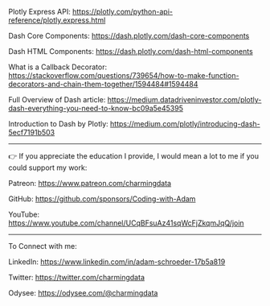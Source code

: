 Plotly Express API: https://plotly.com/python-api-reference/plotly.express.html

Dash Core Components: https://dash.plotly.com/dash-core-components

Dash HTML Components: https://dash.plotly.com/dash-html-components

What is a Callback Decorator: https://stackoverflow.com/questions/739654/how-to-make-function-decorators-and-chain-them-together/1594484#1594484

Full Overview of Dash article: https://medium.datadriveninvestor.com/plotly-dash-everything-you-need-to-know-bc09a5e45395

Introduction to Dash by Plotly: https://medium.com/plotly/introducing-dash-5ecf7191b503

******************************************************************************
👉 If you appreciate the education I provide, I would mean a lot to me if you could support my work: 

Patreon: https://www.patreon.com/charmingdata

GitHub: https://github.com/sponsors/Coding-with-Adam

YouTube: https://www.youtube.com/channel/UCqBFsuAz41sqWcFjZkqmJqQ/join
******************************************************************************

To Connect with me:

LinkedIn: https://www.linkedin.com/in/adam-schroeder-17b5a819

Twitter: https://twitter.com/charmingdata

Odysee: https://odysee.com/@charmingdata

